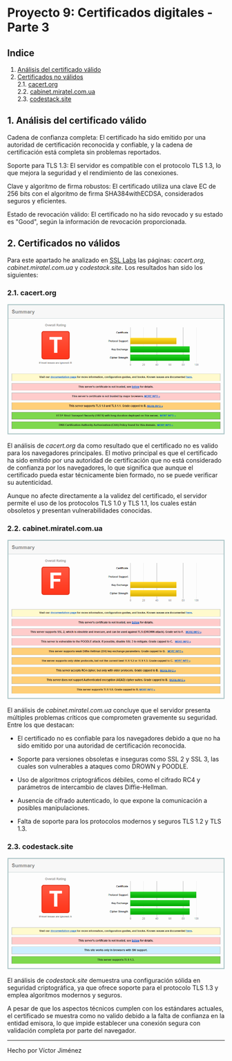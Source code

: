 # Proyecto 9: Certificados digitales - Parte 3

## Indice

1. [Análisis del certificado válido](#1-análisis-del-certificado-válido)
2. [Certificados no válidos](#2-certificados-no-válidos)  
   2.1. [cacert.org](#21-cacertorg)  
   2.2. [cabinet.miratel.com.ua](#22-cabinetmiratelcomua)  
   2.3. [codestack.site](#23-codestacksite)

## 1. Análisis del certificado válido

Cadena de confianza completa: El certificado ha sido emitido por una autoridad de certificación reconocida y confiable, y la cadena de certificación está completa sin problemas reportados.

Soporte para TLS 1.3: El servidor es compatible con el protocolo TLS 1.3, lo que mejora la seguridad y el rendimiento de las conexiones.

Clave y algoritmo de firma robustos: El certificado utiliza una clave EC de 256 bits con el algoritmo de firma SHA384withECDSA, considerados seguros y eficientes.

Estado de revocación válido: El certificado no ha sido revocado y su estado es "Good", según la información de revocación proporcionada.

## 2. Certificados no válidos

Para este apartado he analizado en [SSL Labs](https://www.ssllabs.com/ssltest/) las páginas: _cacert.org_, _cabinet.miratel.com.ua_ y _codestack.site_. Los resultados han sido los siguientes:

### 2.1. cacert.org

![9-sslServerTestCacert.png](img/9-sslServerTestCacert.png)

El análisis de _cacert.org_ da como resultado que el certificado no es valido para los navegadores principales. El motivo principal es que el certificado ha sido emitido por una autoridad de certificación que no está considerado de confianza por los navegadores, lo que significa que aunque el certificado pueda estar técnicamente bien formado, no se puede verificar su autenticidad.

Aunque no afecte directamente a la validez del certificado, el servidor permite el uso de los protocolos TLS 1.0 y TLS 1.1, los cuales están obsoletos y presentan vulnerabilidades conocidas.

### 2.2. cabinet.miratel.com.ua

![10-sslServerTestCabinet.png](img/10-sslServerTestCabinet.png)

El análisis de _cabinet.miratel.com.ua_ concluye que el servidor presenta múltiples problemas críticos que comprometen gravemente su seguridad. Entre los que destacan:

- El certificado no es confiable para los navegadores debido a que no ha sido emitido por una autoridad de certificación reconocida.

- Soporte para versiones obsoletas e inseguras como SSL 2 y SSL 3, las cuales son vulnerables a ataques como DROWN y POODLE.

- Uso de algoritmos criptográficos débiles, como el cifrado RC4 y parámetros de intercambio de claves Diffie-Hellman.

- Ausencia de cifrado autenticado, lo que expone la comunicación a posibles manipulaciones.

- Falta de soporte para los protocolos modernos y seguros TLS 1.2 y TLS 1.3.

### 2.3. codestack.site

![11-sslServerTestCodestack.png](img/11-sslServerTestCodestack.png)

El análisis de _codestack.site_ demuestra una configuración sólida en seguridad criptográfica, ya que ofrece soporte para el protocolo TLS 1.3 y emplea algoritmos modernos y seguros.

A pesar de que los aspectos técnicos cumplen con los estándares actuales, el certificado se muestra como no valido debido a la falta de confianza en la entidad emisora, lo que impide establecer una conexión segura con validación completa por parte del navegador.

---

Hecho por Víctor Jiménez
